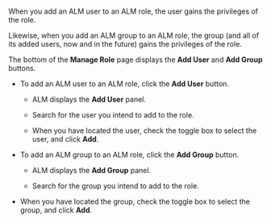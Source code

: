 ﻿[title]: # (Add Users and Groups to Roles)
[tags]: # (Account Lifecycle Manager,ALM,)
[priority]: # (5330)

### 

When you add an ALM user to an ALM role, the user gains the privileges of the role.

Likewise, when you add an ALM group to an ALM role, the group (and all of its added users, now and in the future) gains the privileges of the role.

The bottom of the **Manage Role** page displays the **Add User** and **Add Group** buttons.

* To add an ALM user to an ALM role, click the **Add User** button.

   * ALM displays the **Add User** panel.

   * Search for the user you intend to add to the role.

   * When you have located the user, check the toggle box to select the user,     and click **Add**.

* To add an ALM group to an ALM role, click the **Add Group** button.

   * ALM displays the **Add Group** panel.

   * Search for the group you intend to add to the role.

* When you have located the group, check the toggle box to select the group, and click **Add**.


